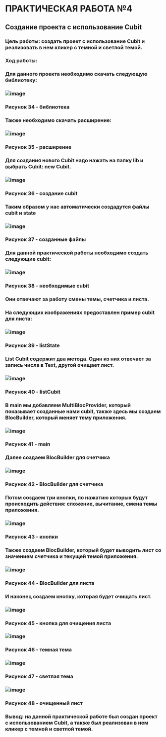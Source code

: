 # ПРАКТИЧЕСКАЯ РАБОТА №4
## Создание проекта с использование Cubit
### Цель работы: создать проект с использование Cubit и реализовать в нем кликер с темной и светлой темой.
### Ход работы:
### Для данного проекта необходимо скачать следующую библиотеку:
###  ![image](https://user-images.githubusercontent.com/80402777/205403676-a932da9a-d2cd-4988-8b3c-e2ff514cca4e.png)
### Рисунок 34 - библиотека
### Также необходимо скачать расширение:
###  ![image](https://user-images.githubusercontent.com/80402777/205403698-a550bf8f-912d-4b02-b1c1-5ccd1c035052.png)
### Рисунок 35 - расширение
### Для создания нового Cubit надо нажать на папку lib и выбрать Cubit: new Cubit.
###  ![image](https://user-images.githubusercontent.com/80402777/205403708-2400da84-7b0e-46d1-bc94-ed1564de59ad.png)
### Рисунок 36 - создание cubit
### Таким образом у нас автоматически создадутся файлы cubit и state
###  ![image](https://user-images.githubusercontent.com/80402777/205403722-fc6bf70b-d863-47ff-98ba-f107fe867135.png)
### Рисунок 37 - созданные файлы
### Для данной практической работы необходимо создать следующие cubit:
###  ![image](https://user-images.githubusercontent.com/80402777/205403730-865f8af3-d7b7-4f05-b352-2591e25e9c77.png)
### Рисунок 38 - необходимые cubit
### Они отвечают за работу смены темы, счетчика и листа.
### На следующих изображениях предоставлен пример cubit для листа:
###  ![image](https://user-images.githubusercontent.com/80402777/205403742-21128a4b-06f8-4cad-8ab3-efde4f0bb708.png)
### Рисунок 39 - listState
### List Cubit содержит два метода. Один из них отвечает за запись числа в Text, другой очищает лист. 
###  ![image](https://user-images.githubusercontent.com/80402777/205403758-1413ade0-11d2-4942-9563-a3663251f582.png)
### Рисунок 40 - listCubit
### В main мы добавляем MultiBlocProvider, который показывает созданные нами cubit, также здесь мы создаем BlocBuilder, который меняет тему приложения.
###  ![image](https://user-images.githubusercontent.com/80402777/205403799-0b94dc9b-bea3-461c-9953-2a98aa46a4d0.png)
### Рисунок 41 - main
### Далее создаем BlocBuilder для счетчика
###  ![image](https://user-images.githubusercontent.com/80402777/205403809-b73d7e43-0648-47c0-800e-f92911ac0255.png)
### Рисунок 42 - BlocBuilder для счетчика
### Потом создаем три кнопки, по нажатию которых будут происходить действия: сложение, вычитание, смена темы приложения.
###  ![image](https://user-images.githubusercontent.com/80402777/205403842-84988f59-811d-4598-87e1-0a369afef0dd.png)
### Рисунок 43 - кнопки
### Также создаем BlocBuilder, который будет выводить лист со значением счетчика и текущей темой приложения.
###  ![image](https://user-images.githubusercontent.com/80402777/205403852-aa241a86-8bc2-4ae7-803c-7cd8461c836f.png)
### Рисунок 44 - BlocBuilder для листа
### И наконец создаем кнопку, которая будет очищать лист.
###  ![image](https://user-images.githubusercontent.com/80402777/205403856-35a303fe-ca8c-40ff-b882-7cd8c7991bc0.png)
### Рисунок 45 - кнопка для очищения листа
###  ![image](https://user-images.githubusercontent.com/80402777/205403864-59164219-f1c7-4b50-9c73-ff96bca89a01.png)
### Рисунок 46 - темная тема
###  ![image](https://user-images.githubusercontent.com/80402777/205403872-6b2c3fda-d07b-4655-8b74-8cdfca76053a.png)
### Рисунок 47 - светлая тема
###  ![image](https://user-images.githubusercontent.com/80402777/205403882-8b2823e3-c108-443a-924e-c72540d872c8.png)
### Рисунок 48 - очищенный лист
### Вывод: на данной практической работе был создан проект с использованием Cubit, а также был реализован в нем кликер с темной и светлой темой.

